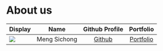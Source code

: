 # About us

| Display                                             |     Name     |             Github Profile              |              Portfolio               |
|-----------------------------------------------------|:------------:|:---------------------------------------:|:------------------------------------:|
| ![](https://via.placeholder.com/100.png?text=Photo) | Meng Sichong | [Github](https://github.com/msc-123456) | [Portfolio](docs/team/msc-123456.md) |
